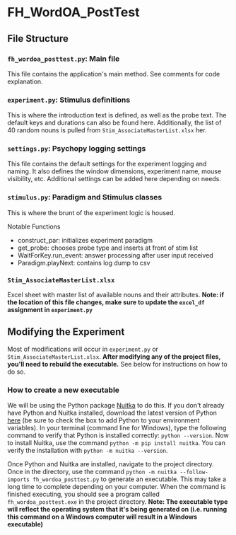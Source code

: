 # FH_WordOA_PostTest

## File Structure

### `fh_wordoa_posttest.py`: Main file

This file contains the application's main method. See comments for code explanation.

### `experiment.py`: Stimulus definitions

This is where the introduction text is defined, as well as the probe text. The default keys and durations can also be found here.
Additionally, the list of 40 random nouns is pulled from `Stim_AssociateMasterList.xlsx` her.

### `settings.py`: Psychopy logging settings

This file contains the default settings for the experiment logging and naming. It also defines the window dimensions, experiment name, mouse visibility, etc.
Additional settings can be added here depending on needs.

### `stimulus.py`: Paradigm and Stimulus classes

This is where the brunt of the experiment logic is housed.

Notable Functions

- construct_par: initializes experiment paradigm
- get_probe: chooses probe type and inserts at front of stim list
- WaitForKey.run_event: answer processing after user input received
- Paradigm.playNext: contains log dump to csv

### `Stim_AssociateMasterList.xlsx`

Excel sheet with master list of available nouns and their attributes. **Note: if the location of this file changes, make sure to update the `excel_df` assignment in `experiment.py`**

## Modifying the Experiment

Most of modifications will occur in `experiment.py` or `Stim_AssociateMasterList.xlsx`. **After modifying any of the project files, you'll need to rebuild the executable.** See below for instructions on how to do so. 

### How to create a new executable

We will be using the Python package [Nuitka](https://nuitka.net/doc/user-manual.html) to do this. If you don't already have Python and Nuitka installed, download the latest version of Python [here](https://www.python.org/downloads/) (be sure to check the box to add Python to your environment variables). In your terminal (command line for Windows), type the following command to verify that Python is installed correctly: `python --version`. Now to install Nuitka, use the command `python -m pip install nuitka`. You can verify the installation with `python -m nuitka --version`. 

Once Python and Nuitka are installed, navigate to the project directory. Once in the directory, use the command `python -m nuitka --follow-imports fh_wordoa_posttest.py` to generate an executable. This may take a long time to complete depending on your computer. When the command is finished executing, you should see a program called `fh_wordoa_posttest.exe` in the project directory. **Note: The executable type will reflect the operating system that it's being generated on (i.e. running this command on a Windows computer will result in a Windows executable)**

